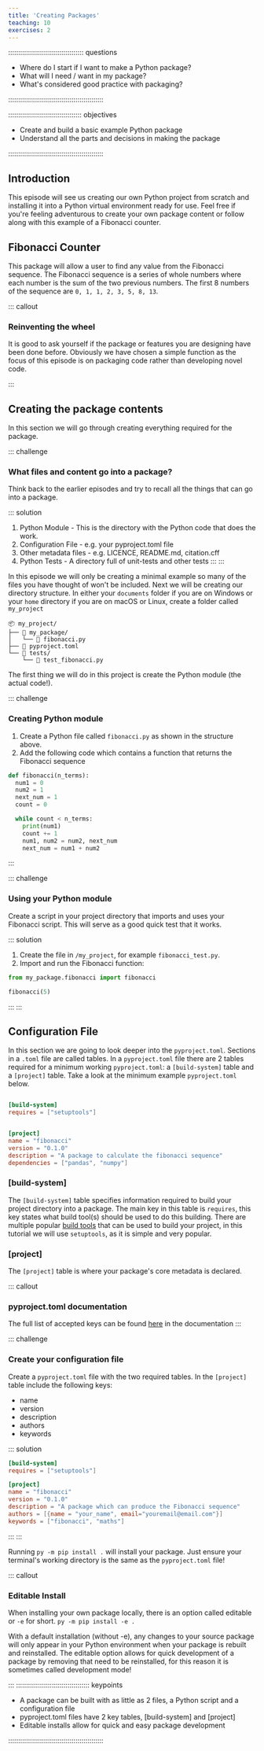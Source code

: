 ```yaml
---
title: 'Creating Packages'
teaching: 10
exercises: 2
---
```


:::::::::::::::::::::::::::::::::::::: questions 

- Where do I start if I want to make a Python package?
- What will I need / want in my package?
- What's considered good practice with packaging?

::::::::::::::::::::::::::::::::::::::::::::::::

::::::::::::::::::::::::::::::::::::: objectives

- Create and build a basic example Python package
- Understand all the parts and decisions in making the package

::::::::::::::::::::::::::::::::::::::::::::::::

## Introduction

This episode will see us creating our own Python project from scratch and installing it into a Python virtual environment ready for use. Feel free if you're feeling adventurous to create your own package content or follow along with this example of a Fibonacci counter.


## Fibonacci Counter

This package will allow a user to find any value from the Fibonacci sequence. The Fibonacci sequence is a series of whole numbers where each number is the sum of the two previous numbers. The first 8 numbers of the sequence are `0, 1, 1, 2, 3, 5, 8, 13`.

::: callout
### Reinventing the wheel
It is good to ask yourself if the package or features you are designing have been done before. Obviously we have chosen a simple function as the focus of this episode is on packaging code rather than developing novel code.

:::

## Creating the package contents

In this section we will go through creating everything required for the package. 

::: challenge
### What files and content go into a package?
Think back to the earlier episodes and try to recall all the things that can go into a package.

::: solution
1. Python Module - This is the directory with the Python code that does the work.
2. Configuration File - e.g. your pyproject.toml file
3. Other metadata files - e.g. LICENCE, README.md, citation.cff
4. Python Tests - A directory full of unit-tests and other tests
:::
:::

In this episode we will only be creating a minimal example so many of the files you have thought of won't be included. Next we will be creating our directory structure. In either your `documents` folder if you are on Windows or your `home` directory if you are on macOS or Linux, create a folder called `my_project` 

```
📦 my_project/
├── 📂 my_package/
│   └── 📄 fibonacci.py
├── 📄 pyproject.toml
└── 📂 tests/
    └── 📄 test_fibonacci.py
```

The first thing we will do in this project is create the Python module (the actual code!).

::: challenge
### Creating Python module

1. Create a Python file called `fibonacci.py` as shown in the structure above.
2. Add the following code which contains a function that returns the Fibonacci sequence
```python
def fibonacci(n_terms):
  num1 = 0
  num2 = 1
  next_num = 1
  count = 0

  while count < n_terms:
    print(num1)
    count += 1
    num1, num2 = num2, next_num
    next_num = num1 + num2
```
:::

::: challenge
### Using your Python module

Create a script in your project directory that imports and uses your Fibonacci script. This will serve as a good quick test that it works.

::: solution
1. Create the file in `/my_project`, for example `fibonacci_test.py`.
2. Import and run the Fibonacci function:
```python
from my_package.fibonacci import fibonacci

fibonacci(5)
```
:::
:::

## Configuration File

In this section we are going to look deeper into the `pyproject.toml`. Sections in a `.toml` file are called tables. In a `pyproject.toml` file there are 2 tables required for a minimum working `pyproject.toml`: a `[build-system]` table and a `[project]` table. Take a look at the minimum example `pyproject.toml` below. 

```toml

[build-system]
requires = ["setuptools"]


[project]
name = "fibonacci"
version = "0.1.0"
description = "A package to calculate the fibonacci sequence"
dependencies = ["pandas", "numpy"]
```

### [build-system]
The `[build-system]` table specifies information required to build your project directory into a package. The main key in this table is `requires`, this key states what build tool(s) should be used to do this building. There are multiple popular [build tools](https://packaging.python.org/en/latest/guides/tool-recommendations/#build-backends) that can be used to build your project, in this tutorial we will use `setuptools`, as it is simple and very popular.

### [project]
The `[project]` table is where your package's core metadata is declared. 

::: callout
### pyproject.toml documentation

The full list of accepted keys can be found [here](https://packaging.python.org/en/latest/specifications/pyproject-toml/) in the documentation
:::

::: challenge
### Create your configuration file

Create a `pyproject.toml` file with the two required tables. In the `[project]` table include the following keys:

- name
- version
- description
- authors
- keywords

::: solution

```toml
[build-system]
requires = ["setuptools"]

[project]
name = "fibonacci"
version = "0.1.0"
description = "A package which can produce the Fibonacci sequence"
authors = [{name = "your_name", email="youremail@email.com"}]
keywords = ["fibonacci", "maths"]
```
:::
:::

Running `py -m pip install .` will install your package. Just ensure your terminal's working directory is the same as the `pyproject.toml` file!

::: callout
### Editable Install
When installing your own package locally, there is an option called editable or `-e` for short.
`py -m pip install -e .`

With a default installation (without -e), any changes to your source package will only appear in your Python environment when your package is rebuilt and reinstalled. The editable option allows for quick development of a package by removing that need to be reinstalled, for this reason it is sometimes called development mode!



:::
::::::::::::::::::::::::::::::::::::: keypoints 

- A package can be built with as little as 2 files, a Python script and a configuration file
- pyproject.toml files have 2 key tables, [build-system] and [project]
- Editable installs allow for quick and easy package development

::::::::::::::::::::::::::::::::::::::::::::::::

